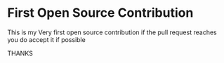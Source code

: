 # First Open Source Contribution

This is my Very first open source contribution if the pull request reaches you do accept it if possible 


THANKS